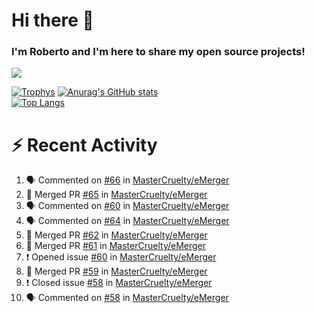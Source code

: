 # Hi there 👋
### I'm Roberto and I'm here to share my open source projects!

<img src="https://komarev.com/ghpvc/?username=mastercruelty&label=Profile views&color=0e75b6"><br>

[![Trophys](https://github-profile-trophy.vercel.app/?username=mastercruelty)](https://github.com/ryo-ma/github-profile-trophy)
[![Anurag's GitHub stats](https://github-readme-stats.vercel.app/api?username=mastercruelty&show_icons=true&theme=tokyonight)](https://github.com/anuraghazra/github-readme-stats)<br>
[![Top Langs](https://github-readme-stats.vercel.app/api/top-langs/?username=mastercruelty&layout=compact&theme=tokyonight)](https://github.com/anuraghazra/github-readme-stats)

# :zap: Recent Activity
<!--START_SECTION:activity-->
1. 🗣 Commented on [#66](https://github.com/MasterCruelty/eMerger/issues/66) in [MasterCruelty/eMerger](https://github.com/MasterCruelty/eMerger)
2. 🎉 Merged PR [#65](https://github.com/MasterCruelty/eMerger/pull/65) in [MasterCruelty/eMerger](https://github.com/MasterCruelty/eMerger)
3. 🗣 Commented on [#60](https://github.com/MasterCruelty/eMerger/issues/60) in [MasterCruelty/eMerger](https://github.com/MasterCruelty/eMerger)
4. 🗣 Commented on [#64](https://github.com/MasterCruelty/eMerger/issues/64) in [MasterCruelty/eMerger](https://github.com/MasterCruelty/eMerger)
5. 🎉 Merged PR [#62](https://github.com/MasterCruelty/eMerger/pull/62) in [MasterCruelty/eMerger](https://github.com/MasterCruelty/eMerger)
6. 🎉 Merged PR [#61](https://github.com/MasterCruelty/eMerger/pull/61) in [MasterCruelty/eMerger](https://github.com/MasterCruelty/eMerger)
7. ❗️ Opened issue [#60](https://github.com/MasterCruelty/eMerger/issues/60) in [MasterCruelty/eMerger](https://github.com/MasterCruelty/eMerger)
8. 🎉 Merged PR [#59](https://github.com/MasterCruelty/eMerger/pull/59) in [MasterCruelty/eMerger](https://github.com/MasterCruelty/eMerger)
9. ❗️ Closed issue [#58](https://github.com/MasterCruelty/eMerger/issues/58) in [MasterCruelty/eMerger](https://github.com/MasterCruelty/eMerger)
10. 🗣 Commented on [#58](https://github.com/MasterCruelty/eMerger/issues/58) in [MasterCruelty/eMerger](https://github.com/MasterCruelty/eMerger)
<!--END_SECTION:activity-->
